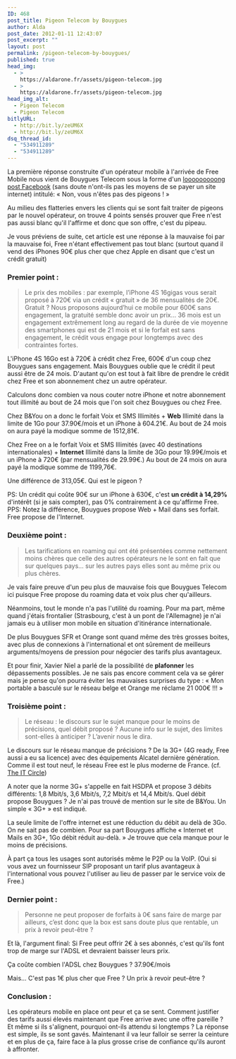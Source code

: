 ```yaml
---
ID: 468
post_title: Pigeon Telecom by Bouygues
author: Alda
post_date: 2012-01-11 12:43:07
post_excerpt: ""
layout: post
permalink: /pigeon-telecom-by-bouygues/
published: true
head_img:
  - >
    https://aldarone.fr/assets/pigeon-telecom.jpg
  - >
    https://aldarone.fr/assets/pigeon-telecom.jpg
head_img_alt:
  - Pigeon Telecom
  - Pigeon Telecom
bitlyURL:
  - http://bit.ly/zeUM6X
  - http://bit.ly/zeUM6X
dsq_thread_id:
  - "534911289"
  - "534911289"
---
```

La première réponse construite d'un opérateur mobile à l'arrivée de Free Mobile nous vient de Bouygues Telecom sous la forme d'un <a href="https://www.facebook.com/notes/bouygues-telecom/non-vous-n%C3%AAtes-pas-des-pigeons-/10150452670936534">looooooooong post Facebook</a> (sans doute n'ont-ils pas les moyens de se payer un site internet) intitulé: « Non, vous n'êtes pas des pigeons ! »

Au milieu des flatteries envers les clients qui se sont fait traiter de pigeons par le nouvel opérateur, on trouve 4 points sensés prouver que Free n'est pas aussi blanc qu'il l'affirme et donc que son offre, c'est du pipeau.

Je vous préviens de suite, cet article est une réponse à la mauvaise foi par la mauvaise foi, Free n'étant effectivement pas tout blanc (surtout quand il vend des iPhones 90€ plus cher que chez Apple en disant que c'est un crédit gratuit)

<h3>Premier point :</h3>
<blockquote>Le prix des mobiles : par exemple, l’iPhone 4S 16gigas vous serait proposé à 720€ via un crédit « gratuit » de 36 mensualités de 20€. Gratuit ? Nous proposons aujourd’hui  ce mobile pour 600€ sans engagement, la gratuité semble donc avoir un prix… 36 mois est un engagement extrêmement long au regard de la durée de vie moyenne des smartphones qui est de 21 mois et si le forfait est sans engagement, le crédit vous engage pour longtemps avec des contraintes fortes.</blockquote>

L'iPhone 4S 16Go est à 720€ à crédit chez Free, 600€ d'un coup chez Bouygues sans engagement. Mais Bouygues oublie que le crédit il peut aussi être de 24 mois. D'autant qu'on est tout à fait libre de prendre le crédit chez Free et son abonnement chez un autre opérateur.

Calculons donc combien va nous couter notre iPhone et notre abonnement tout illimité au bout de 24 mois que l'on soit chez Bouygues ou chez Free.

Chez B&amp;You on a donc le forfait Voix et SMS Illimités + <strong>Web</strong> Illimité dans la limite de 1Go pour 37.90€/mois et un iPhone à 604.21€. Au bout de 24 mois on aura payé la modique somme de 1512,81€.

Chez Free on a le forfait Voix et SMS Illimités (avec 40 destinations internationales) + <strong>Internet</strong> Illimité dans la limite de 3Go pour 19.99€/mois et un iPhone à 720€ (par mensualités de 29.99€.) Au bout de 24 mois on aura payé la modique somme de 1199,76€.

Une différence de 313,05€. Qui est le pigeon ?

PS: Un crédit qui coûte 90€ sur un iPhone à 630€, c'est <strong>un crédit à 14,29%</strong> d'intérêt (si je sais compter), pas 0% contrairement à ce qu'affirme Free.
PPS: Notez la différence, Bouygues propose Web + Mail dans ses forfait. Free propose de l'Internet.

<h3>Deuxième point :</h3>
<blockquote>Les tarifications en roaming qui ont été présentées comme nettement moins chères que celle des autres opérateurs ne le sont en fait que sur quelques pays… sur les autres pays elles sont au même prix ou plus chères.</blockquote>

Je vais faire preuve d'un peu plus de mauvaise fois que Bouygues Telecom ici puisque Free propose du roaming data et voix plus cher qu'ailleurs.

Néanmoins, tout le monde n'a pas l'utilité du roaming. Pour ma part, même quand j'étais frontalier (Strasbourg, c'est à un pont de l'Allemagne) je n'ai jamais eu à utiliser mon mobile en situation d'itinérance internationale.

De plus Bouygues SFR et Orange sont quand même des très grosses boites, avec plus de connexions à l'international et ont sûrement de meilleurs arguments/moyens de pression pour négocier des tarifs plus avantageux.

Et pour finir, Xavier Niel a parlé de la possibilité de <strong>plafonner</strong> les dépassements possibles. Je ne sais pas encore comment cela va se gérer mais je pense qu'on pourra éviter les mauvaises surprises du type : « Mon portable a basculé sur le réseau belge et Orange me réclame 21 000€ !!! »

<h3>Troisième point :</h3>
<blockquote>Le réseau : le discours sur le sujet manque pour le moins de précisions, quel débit proposé ? Aucune info sur le sujet, des limites sont-elles à anticiper ? L’avenir nous le dira.</blockquote>

Le discours sur le réseau manque de précisions ? De la 3G+ (4G ready, Free aussi a eu sa licence) avec des équipements Alcatel dernière génération. Comme il est tout neuf, le réseau Free est le plus moderne de France. (cf. <a href="http://www.theitcircle.net/2011/11/16/telecoms-le-reseau-free-mobile-tisse-progressivement-sa-toile-dans-lhexagone">The IT Circle</a>)

A noter que la norme 3G+ s'appelle en fait HSDPA et propose 3 débits différents: 1,8 Mbit/s, 3,6 Mbit/s, 7,2 Mbit/s et 14,4 Mbit/s. Quel débit propose Bouygues ? Je n'ai pas trouvé de mention sur le site de B&amp;You. Un simple « 3G+ » est indiqué.

La seule limite de l'offre internet est une réduction du débit au delà de 3Go. On ne sait pas de combien. Pour sa part Bouygues affiche « Internet et Mails en 3G+, 1Go débit réduit au-delà. » Je trouve que cela manque pour le moins de précisions.

À part ça tous les usages sont autorisés même le P2P ou la VoIP. (Oui si vous avez un fournisseur SIP proposant un tarif plus avantageux à l'international vous pouvez l'utiliser au lieu de passer par le service voix de Free.)

<h3>Dernier point :</h3>
<blockquote>Personne ne peut proposer de forfaits à 0€ sans faire de marge par ailleurs, c’est donc que la box est sans doute plus que rentable, un prix à revoir peut-être ?</blockquote>

Et là, l'argument final: Si Free peut offrir 2€ à ses abonnés, c'est qu'ils font trop de marge sur l'ADSL et devraient baisser leurs prix.

Ça coûte combien l'ADSL chez Bouygues ? 37.90€/mois

Mais… C'est pas 1€ plus cher que Free ? Un prix à revoir peut-être ?

<h3>Conclusion :</h3>
Les opérateurs mobile en place ont peur et ça se sent. Comment justifier des tarifs aussi élevés maintenant que Free arrive avec une offre pareille ? Et même si ils s'alignent, pourquoi ont-ils attendu si longtemps ? La réponse est simple, ils se sont gavés. Maintenant il va leur falloir se serrer la ceinture et en plus de ça, faire face à la plus grosse crise de confiance qu'ils auront à affronter.